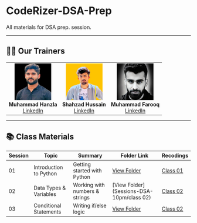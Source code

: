 # CodeRizer-DSA-Prep
All materials for DSA prep. session.

---

## 👨‍🏫 Our Trainers

<table>
  <tr>
    <td align="center">
      <img src="trainers/images/hanzla.jpg" width="100"><br>
      <b>Muhammad Hanzla</b><br>
      <a href="https://www.linkedin.com/in/muhammad-hanzla-787081279/">LinkedIn</a>
    </td>
    <td align="center">
      <img src="trainers/images/shahzad-image.jpeg" width="100"><br>
      <b>Shahzad Hussain</b><br>
      <a href="https://www.linkedin.com/in/shahzad-hussain-57672725b/">LinkedIn</a>
    </td>
    <td align="center">
      <img src="trainers/images/farooq-image.jpeg" width="100"><br>
      <b>Muhammad Farooq</b><br>
      <a href="https://www.linkedin.com/in/muhammad-farooq-489a16299/">LinkedIn</a>
    </td>
  </tr>
</table>

---

## 📚 Class Materials

| Session | Topic                    | Summary                         | Folder Link                        |  Recodings
|---------|--------------------------|---------------------------------|------------------------------------|------------------------------------
| 01      | Introduction to Python   | Getting started with Python     | [View Folder](sessions/session01)  | [Class 01]() 
| 02      | Data Types & Variables   | Working with numbers & strings  | [View Folder](Sessions-DSA-10pm/class 02)  | [Class 02](https://youtu.be/65HDnvuCz2I?si=y2ZOSn8J1Gj1g2L0)
| 03      | Conditional Statements   | Writing if/else logic           | [View Folder](sessions/session03)  | [Class 02](https://youtu.be/f1P3yLIaFXI)

